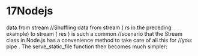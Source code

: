 # 17Nodejs
data from stream
//Shuffling data from stream ( rs in the preceding example) to stream ( res ) is such a common
//scenario that the Stream class in Node.js has a convenience method to take care of all this for
//you: pipe . The serve_static_file function then becomes much simpler:
